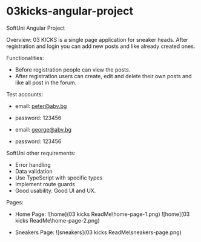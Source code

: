 # 03kicks-angular-project
 SoftUni Angular Project

Overview:
03 KICKS is a single page application for sneaker heads. After registration and login you can add new posts and like already created ones. 

Functionalities:
   - Before registration people can view the posts.
   - After registration users can create, edit and delete their own posts and like all post in the forum.

Test accounts:
   - email: peter@abv.bg
   - password: 123456

   - email: george@abv.bg
   - password: 123456

SoftUni other requirements:
   - Error handling 
   - Data validation
   - Use TypeScript with specific types
   - Implement route guards
   - Good usability. Good UI and UX.
  
Pages:
   - Home Page: 
    ![home](03 kicks ReadMe\home-page-1.png)
    ![home](03 kicks ReadMe\home-page-2.png)

   - Sneakers Page: 
    ![sneakers](03 kicks ReadMe\sneakers-page.png)

